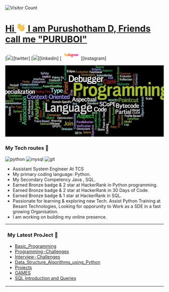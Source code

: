 ![Visitor Count](https://profile-counter.glitch.me/{Puruboi}/count.svg)

# [Hi <img src="https://raw.githubusercontent.com/ABSphreak/ABSphreak/master/gifs/Hi.gif" width="30px"> I am Purushotham D, Friends call me "PURUBOI"](https://hashnode.com/@Puruboi)
[<img height="30" src="https://img.shields.io/badge/twitter-%231DA1F2.svg?&style=for-the-badge&logo=twitter&logoColor=white" />][twitter] 
[<img height="30" src="https://img.shields.io/badge/linkedin-blue.svg?&style=for-the-badge&logo=linkedin&logoColor=white" />][linkedin]
[<img height="30" src="https://github.com/Puruboi/Puruboi/blob/main/unnamed_2.jpg" />][instagram]

![alt text](https://github.com/Puruboi/Puruboi/blob/main/cover-image.png)

### My Tech routes 🧰

<p align="left">
<img src="https://cdn3.iconfinder.com/data/icons/logos-and-brands-adobe/512/267_Python-512.png" alt="python" width="40" height="40"/>   
<img src="https://i.pinimg.com/originals/50/f1/58/50f1582a95bdac10f1c3fa295c8b947b.png" alt="mysql" width="40" height="40"/>
<img src="https://www.vectorlogo.zone/logos/git-scm/git-scm-icon.svg" alt="git" width="40" height="40"/>
</p>

* Assistant System Engineer At TCS
* My primary coding language: Python.
* My Secondary Competency Java , SQL. 
* Earned Bronze badge & 2 star at HackerRank in Python programming.
* Earned Bronze badge & 2 star at HackerRank in 30 Days of Code.
* Earned Bronze badge & 1 star at HackerRank in SQL.
* Passionate for learning & exploring new Tech. Assist Python Training at Besant Technologies, Looking for opporunity to Work as a SDE in a fast growing Organisation. 
* I am working on building my online presence.

<!--* I am currently learning JavaScript and DeepLearing-->
<!--* I’m currently working on my portfolio. -->
<!-- * Ask me about anything, I'll be happy to help, if Possible.....-->

<table><tr><td valign="top" width="50%">

### My Latest ProJect 🌱
<!-- Latest ProJect-LIST:START -->
- [Basic_Programming](https://github.com/Purushotham-D/Basic_Programming)
- [Programming-Challenges](https://github.com/Purushotham-D/Programming-Challenges)
- [Interview-Challenges](https://github.com/Purushotham-D/Interview-Challenges)
- [Data_Structure_Algorithms_using_Python](https://github.com/Purushotham-D/Data_Structure_Algorithms_using_Python)
- [Projects](https://github.com/Purushotham-D/Projects)  
- [GAMES](https://github.com/Purushotham-D/Games)
- [SQL Introduction and Queries](https://github.com/Puruboi/SQL-Queries)
  
<!--Latest ProJect-LIST:END -

[twitter]: https://twitter.com/Purusho16531070
[Hashnode]: https://hashnode.com/@Puruboi
[linkedin]: https://www.linkedin.com/in/purushotham-d-1792a8194/
[instagram]: https://www.instagram.com/focus.visualisation_analysis/

<h3 align="center">Show some &nbsp;❤️&nbsp; by starring and sharing some of the repositories!</h3>
